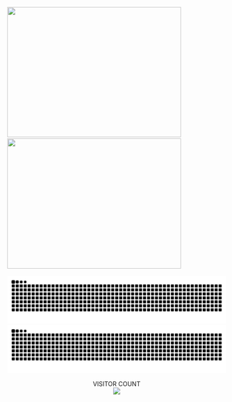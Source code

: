 <p float="center">
  <img src="https://user-images.githubusercontent.com/34180230/199898057-e86348a5-1587-445a-9ae2-72283dfe54d1.gif" width="400" height="300">
  <img src="https://user-images.githubusercontent.com/34180230/199898196-ee32e688-7024-4865-bc3a-5957538ec206.gif" width="400" height="300">
</p>

![github contribution grid snake animation](https://raw.githubusercontent.com/wonkyungup/wonkyungup/output/github-contribution-grid-snake-dark.svg#gh-dark-mode-only)
![github contribution grid snake animation](https://raw.githubusercontent.com/wonkyungup/wonkyungup/output/github-contribution-grid-snake.svg#gh-light-mode-only)

<p align="center"> 
  VISITOR COUNT<br>
  <img src="https://profile-counter.glitch.me/wonkyungup/count.svg" />
</p>
